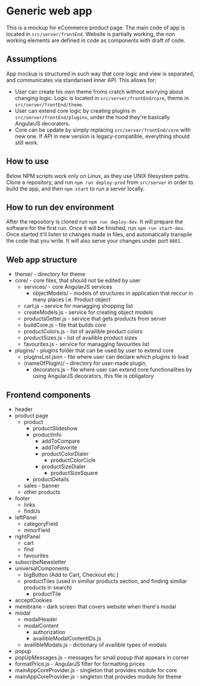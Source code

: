 # Generic web app
This is a mockup for eCommerce product page. The main code of app is located in `src/server/frontEnd`. Website is partially working, the non working elements are defined in code as components with draft of code.
## Assumptions
App mockup is structured in such way that core logic and view is separated, and communicates via standarised inner API. This allows for:
* User can create his own theme froms cratch without worrying about changing logic. Logic is located in `src/server/frontEnd/core`, theme in `src/server/frontEnd/theme`.
* User can extend core logic by creating plugins in `src/server/frontEnd/plugins`, under the hood they're basically AngularJS decorators.
* Core can be update by simply replacing `src/server/frontEnd/core` with new one. If API in new version is legacy-compatible, everything should still work.
## How to use
Below NPM scripts work only on Linux, as they use UNIX filesystem paths.
Clone a repository, and run `npm run deploy-prod` from `src/server` in order to build the app, and then `npm start` to run a server locally.
## How to run dev environment
After the repository is cloned run `npm run deploy-dev`. It will prepare the software for the first run. Once it will be finished, run `npm run start-dev`. Once started it'll listen to changes made in files, and automatically transpile the code that you write. It will also serve your changes under port `8081`.

## Web app structure
* theme/ - directory for theme
* core/ - core files, that should not be edited by user
    * services/ - core AngularJS services
        * objectModels/ - models of structures in application that reccur in many places i.e. Product object
    * cart.js - service for managging shopping list
    * createModels.js - service for creating object models
    * productsGetter.js - service that gets products from server
    * buildCore.js - file that builds core
    * productColors.js - list of availible product colors
    * productSizes.js - list of availible product sizes
    * favourites.js - service for managging favourites list
* plugins/ - plugins folder that can be used by user to extend core
    * pluginsList.json - file where user can declare which plugins to load
    * (nameOfPlugin)/ - directory for user-made plugin, 
        * decorators.js - file where user can extend core functionalities by using AngularJS decorators, this file is obligatory

## Frontend components
* header
* product page
    * product
        * productSlideshow
        * productInfo
            * addToCompare
            * addToFavorite
            * productColorDialer
                * productColorCicle
            * productSizeDialer
                * productSizeSquare
        * productDetails
    * sales - banner
    * other products
* footer
    * links
    * findUs
* leftPanel
    * categoryField
    * minorField
* rightPanel
    * cart
    * find
    * favourites
* subscribeNewsletter
* universalComponents
    * bigButton (Add to Cart, Checkout etc.)
    * productTiles (used in similiar products section, and finding similiar products in search)
        * productTile 
* acceptCookies
* membrane - dark screen that covers website when there's modal
* modal
    * modalHeader
    * modalContent
        * authorization
        * availibleModalContentIDs.js
    * availibleModals.js - dictionary of availible types of modals
* popup
* popUpMessages.js - messages for small popup that appears in corner
* formatPrice.js - AngularJS filter for formatting prices
* mainAppCoreProvider.js - singleton that provides module for core
* mainAppCoreProvider.js - singleton that provides module for theme

